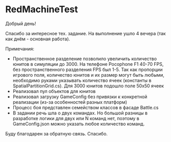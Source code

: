 # RedMachineTest
 
Добрый день!

Спасибо за интересное тех. задание.
На выполнение ушло 4 вечера (так как днём - основная работа).

Примечания:
- Пространственное разделение позволило увеличить количество юнитов в симуляции до 3000. На телефоне Pocophone F1 40-70 FPS, без пространственного разделения FPS был 1-5. Так как пропорции игрового поля, количество юнитов и их размер могут быть любыми, необходимо руками указывать количество ячеек (константы в SpatialPartitionGrid.cs). Для 3000 юнитов подошло поле 50х50 ячеек
- Реализовал пул объектов для юнитов
- Реализовал загрузку GameConfig без привязки к конкретной реализации (из-за особенностей разных платформ)
- Процесс боя представлен семейством классов в фасаде Battle.cs
- В задании речь шла о двух командах. Но большой разницы в разработке логики для двух или N команд нет, поэтому в GameConfig.json можно указать любое количество команд.

Буду благодарен за обратную связь.
Спасибо.
